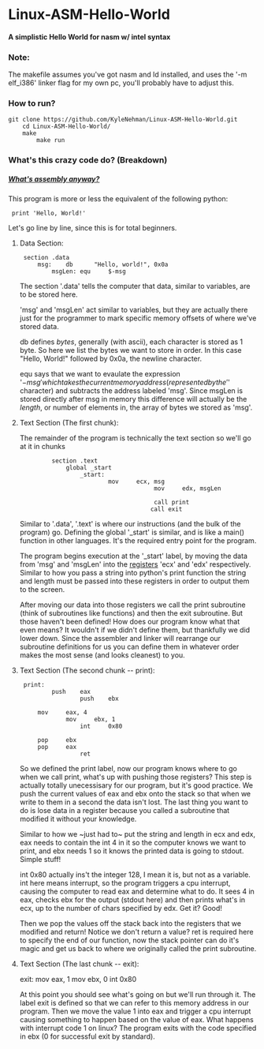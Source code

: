 # Linux-ASM-Hello-World
#### A simplistic Hello World for nasm w/ intel syntax

### Note:
The makefile assumes you've got nasm and ld installed, and uses the '-m elf_i386' linker flag for my own pc, you'll probably have to adjust this.

### How to run?
    git clone https://github.com/KyleNehman/Linux-ASM-Hello-World.git
        cd Linux-ASM-Hello-World/
	    make
	        make run


### What's this crazy code do? (Breakdown)
##### [What's assembly anyway?](https://en.wikipedia.org/wiki/Assembly_language)

This program is more or less the equivalent of the following python:

     print 'Hello, World!'

Let's go line by line, since this is for total beginners.

1. Data Section:

		section .data
			msg:    db      "Hello, world!", 0x0a
				msgLen: equ     $-msg

    The section '.data' tells the computer that data, similar to variables, are to be stored here.

    'msg' and 'msgLen' act similar to variables, but they are actually there just for the programmer to mark specific memory offsets of where we've stored data.

    db defines _bytes_, generally (with ascii), each character is stored as 1 byte. So here we list the bytes we want to store in order. In this case "Hello, World!" followed by 0x0a, the newline character.

    equ says that we want to evaulate the expression '$-msg' which takes the current memory address (represented by the '$' character) and subtracts the address labeled 'msg'. Since msgLen is stored directly after msg in memory this difference will actually be the *length*, or number of elements in, the array of bytes we stored as 'msg'.



2. Text Section (The first chunk):

    The remainder of the program is technically the text section so we'll go at it in chunks

                section .text
					global _start
						_start:
								mov     ecx, msg
								             mov     edx, msgLen

        								     call print
											call exit

   Similar to '.data', '.text' is where our instructions (and the bulk of the program) go. Defining the global '_start' is similar, and is like a main() function in other languages. It's the required entry point for the program.

   The program begins execution at the '_start' label, by moving the data from 'msg' and 'msgLen' into the [registers](https://en.wikipedia.org/wiki/Processor_register) 'ecx' and 'edx' respectively. Similar to how you pass a string into python's print function the string and length must be passed into these registers in order to output them to the screen.

   After moving our data into those registers we call the print subroutine (think of subroutines like functions) and then the exit subroutine. But those haven't been defined! How does our program know what that even means? It wouldn't if we didn't define them, but thankfully we did lower down. Since the assembler and linker will rearrange our subroutine definitions for us you can define them in whatever order makes the most sense (and looks cleanest) to you.


3. Text Section (The second chunk -- print):

    	print:
	            push    eax
		                push    ebx

            mov     eax, 4
	                mov     ebx, 1
			            int     0x80

            pop     ebx
			pop     eax
						ret

    So we defined the print label, now our program knows where to go when we call print, what's up with pushing those registers?  This step is actually totally unecessisary for our program, but it's good practice. We push the current values of eax and ebx onto the stack so that when we write to them in a second the data isn't lost. The last thing you want to do is lose data in a register because you called a subroutine that modified it without your knowledge.

    Similar to how we ~just had to~ put the string and length in ecx and edx, eax needs to contain the int 4 in it so the computer knows we want to print, and ebx needs 1 so it knows the printed data is going to stdout. Simple stuff!

    int 0x80 actually ins't the integer 128, I mean it is, but not as a variable. int here means interrupt, so the program triggers a cpu interrupt, causing the computer to read eax and determine what to do. It sees 4 in eax, checks ebx for the output  (stdout here) and then prints what's in ecx, up to the number of chars specified by edx. Get it? Good!

    Then we pop the values off the stack back into the registers that we modified and return! Notice we don't return a value? ret is required here to specify the end of our function, now the stack pointer can do it's magic and get us back to where we originally called the print subroutine.

4. Text Section (The last chunk -- exit):

   	exit:
			mov     eax, 1
			            mov		ebx, 0
							int     0x80

   At this point you should see what's going on but we'll run through it. The label exit is defined so that we can refer to this memory address in our program. Then we move the value 1 into eax and trigger a cpu interrupt causing something to happen based on the value of eax. What happens with interrupt code 1 on linux? The program exits with the code specified in ebx (0 for successful exit by standard).



    